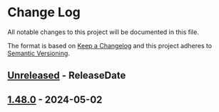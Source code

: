# Change Log
All notable changes to this project will be documented in this file.

The format is based on [Keep a Changelog](http://keepachangelog.com/)
and this project adheres to [Semantic Versioning](http://semver.org/).

<!-- next-header -->
## [Unreleased] - ReleaseDate

## [1.48.0] - 2024-05-02

<!-- next-url -->
[Unreleased]: https://github.com/polyfill-rs/is_terminal_polyfill/compare/v1.48.0...HEAD
[1.48.0]: https://github.com/rust-cli/argfile/compare/e7b7555...v1.48.0
